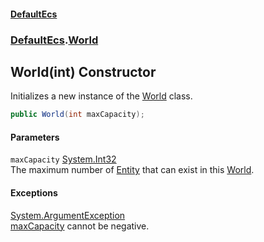 #### [DefaultEcs](./index.md 'index')
### [DefaultEcs](./DefaultEcs.md 'DefaultEcs').[World](./DefaultEcs-World.md 'DefaultEcs.World')
## World(int) Constructor
Initializes a new instance of the [World](./DefaultEcs-World.md 'DefaultEcs.World') class.  
```C#
public World(int maxCapacity);
```
#### Parameters
<a name='DefaultEcs-World-World(int)-maxCapacity'></a>
`maxCapacity` [System.Int32](https://docs.microsoft.com/en-us/dotnet/api/System.Int32 'System.Int32')  
The maximum number of [Entity](./DefaultEcs-Entity.md 'DefaultEcs.Entity') that can exist in this [World](./DefaultEcs-World.md 'DefaultEcs.World').  
  
#### Exceptions
[System.ArgumentException](https://docs.microsoft.com/en-us/dotnet/api/System.ArgumentException 'System.ArgumentException')  
[maxCapacity](#DefaultEcs-World-World(int)-maxCapacity 'DefaultEcs.World.World(int).maxCapacity') cannot be negative.  
